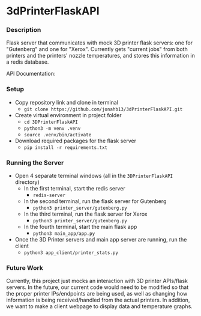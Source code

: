 # 3dPrinterFlaskAPI

### Description
Flask server that communicates with mock 3D printer flask servers: one for "Gutenberg" and one for "Xerox". Currently gets "current jobs" from both printers and the printers' nozzle temperatures, and stores this information in a redis database. 

API Documentation: 

### Setup
* Copy repository link and clone in terminal
	* `git clone https://github.com/jonahb13/3dPrinterFlaskAPI.git`
* Create virtual environment in project folder
	* `cd 3DPrinterFlaskAPI`
	* `python3 -m venv .venv`
	* `source .venv/bin/activate`
* Download required packages for the flask server
	* `pip install -r requirements.txt`

### Running the Server
* Open 4 separate terminal windows (all in the `3DPrinterFlaskAPI` directory)
	* In the first terminal, start the redis server
		* `redis-server`
	* In the second terminal, run the flask server for Gutenberg
		* `python3 printer_server/gutenberg.py`
	* In the third terminal, run the flask server for Xerox
		* `python3 printer_server/gutenberg.py`
	* In the fourth terminal, start the main flask app
		* `python3 main_app/app.py`
* Once the 3D Printer servers and main app server are running, run the client
	* `python3 app_client/printer_stats.py`

### Future Work
Currently, this project just mocks an interaction with 3D printer APIs/flask servers. In the future, our current code would need to be modified so that the proper printer IPs/endpoints are being used, as well as changing how information is being received/handled from the actual printers. In addition, we want to make a client webpage to display data and temperature graphs.